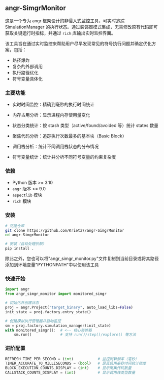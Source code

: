 ## angr-SimgrMonitor
这是一个专为 angr 框架设计的非侵入式监控工具，可实时追踪 SimulationManager 的执行状态。通过装饰器模式集成，无需修改原有代码即可获取关键运行时指标，并通过 `rich` 库输出实时监控界面。

该工具旨在通过实时监控来帮助用户尽早发现常见的符号执行问题并确定优化方案，包括：
- 路径爆炸
- 复杂的外部调用
- 执行路径优化
- 符号变量具体化

### 主要功能
- 实时时间监控：精确到毫秒的执行时间统计

- 内存占用分析：显示进程内存使用量变化

- 状态分类统计：按 stash 类型（active/found/avoided 等）统计 states 数量

- 聚焦代码分析：追踪执行次数最多的基本块（Basic Block）

- 调用栈分析：统计不同调用栈状态的分布情况

- 符号变量统计：统计并分析不同符号变量的约束复杂度

### 依赖
- Python 版本 >= 3.10
- `angr` 版本 >= 9.0
- `aspectlib` 模块
- `rich` 模块

### 安装

```bash
# 克隆仓库
git clone https://github.com/Krietz7/angr-SimgrMonitor
cd angr-SimgrMonitor

# 安装（自动处理依赖）
pip install .
```

除此之外，您也可以将"angr_simgr_monitor.py"文件复制到当前目录或将其路径添加到环境变量"PYTHONPATH"中以使用该工具


### 快速开始

```python
import angr
from angr_simgr_monitor import monitored_simgr

# 初始化并创建状态
proj = angr.Project("target_binary", auto_load_libs=False)
init_state = proj.factory.entry_state()

# 创建模拟执行管理器并启动监控
sm = proj.factory.simulation_manager(init_state)
with monitored_simgr():  # <-- 核心装饰器
    sm.run()             # 支持 run()/step()/explore() 等方法
```

### 进阶配置
```python
REFRESH_TIME_PER_SECOND = (int)           # 监控刷新频率（毫秒）
TIMER_ACCURATE_TO_MILLISECONDS = (bool)   # 是否启用毫秒时间统计精度
BLOCK_EXECUTION_COUNTS_DISPLAY = (int)    # 显示聚集代码数量
CALLSTACK_COUNTS_DISPLAY = (int)          # 显示调用栈类型数量
```

